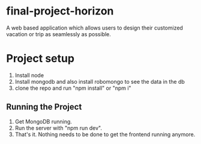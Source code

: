 # final-project-horizon
A web based application which allows users to design their customized vacation or trip as seamlessly as possible.


# Project setup

1. Install node
2. Install mongodb and also install robomongo to see the data in the db
3. clone the repo and run "npm install" or "npm i"

## Running the Project

1. Get MongoDB running.
2. Run the server with "npm run dev".
3. That's it. Nothing needs to be done to get the frontend running anymore.
